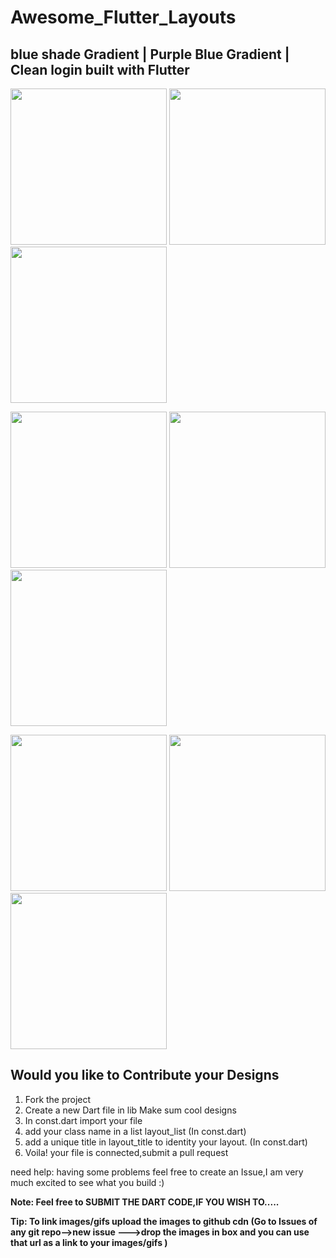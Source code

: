 # Awesome_Flutter_Layouts
 
 blue shade Gradient  | Purple Blue Gradient | Clean login built with Flutter
 -------------------------------

<p float="left;padding-left=10px">
  <img src="https://user-images.githubusercontent.com/31410839/54293138-64065d00-45d5-11e9-840f-a5bfaeb38841.png" width="250"/>
  <img src="https://user-images.githubusercontent.com/31410839/54293135-636dc680-45d5-11e9-8788-9876c709143d.png" width="250" />
  <img src="https://user-images.githubusercontent.com/31410839/54293137-636dc680-45d5-11e9-9d15-914ba5d75f67.jpg" width="250" /> 
</p>

 
<p float="left;padding=10px">
  <img src="https://user-images.githubusercontent.com/31410839/53930685-3c386600-40b8-11e9-893a-acb8e22d3eb7.png" width="250" />
  <img src ="https://user-images.githubusercontent.com/31410839/53930712-5eca7f00-40b8-11e9-8bc6-4dd6474566f3.png" width="250"/>
  <img src = "https://user-images.githubusercontent.com/31410839/53930581-cf24d080-40b7-11e9-8513-c7f2f9e179db.png" width="250"/>
</p>

<p float="left;padding=10px">
  <img src="https://user-images.githubusercontent.com/31410839/53999545-cc82b380-4169-11e9-884d-cfc71a711ee5.png"  width="250" />
  <img src ="https://user-images.githubusercontent.com/31410839/53999548-ce4c7700-4169-11e9-8c0d-127a6f6ce3ff.png" width="250"/>
  <img src="https://user-images.githubusercontent.com/31410839/54543309-6f85c980-49c3-11e9-8093-643e5b88c8aa.png" width="250")/> 
</p>

## Would you like to Contribute your Designs

1. Fork the project
2. Create a new Dart file in lib Make sum cool designs
3. In const.dart import your file
4. add your class name in a list layout_list (In const.dart) 
5. add a unique title in layout_title to identity your layout. (In const.dart)  
6. Voila! your file is connected,submit a pull request

need help: having some problems feel free to create an Issue,I am very much excited to see what you build :)

**Note: Feel free to SUBMIT THE DART CODE,IF YOU WISH TO.....**

**Tip: To link images/gifs upload the images to github cdn (Go to Issues of any git repo-->new issue --->drop the images in box  and you can use that url as a link to your images/gifs )**

